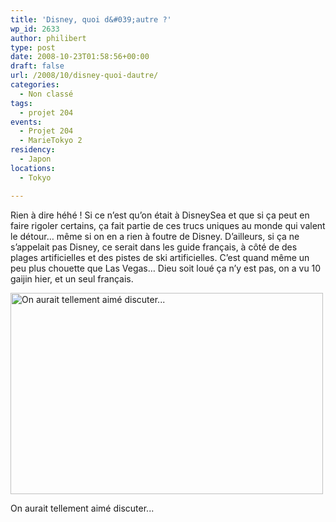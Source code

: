 ```yaml
---
title: 'Disney, quoi d&#039;autre ?'
wp_id: 2633
author: philibert
type: post
date: 2008-10-23T01:58:56+00:00
draft: false
url: /2008/10/disney-quoi-dautre/
categories:
  - Non classé
tags:
  - projet 204
events:
  - Projet 204
  - MarieTokyo 2
residency:
  - Japon
locations:
  - Tokyo

---
```

Rien à dire héhé ! Si ce n&rsquo;est qu&rsquo;on était à DisneySea et que si ça peut en faire rigoler certains, ça fait partie de ces trucs uniques au monde qui valent le détour&#8230; même si on en a rien à foutre de Disney. D&rsquo;ailleurs, si ça ne s&rsquo;appelait pas Disney, ce serait dans les guide français, à côté de des plages artificielles et des pistes de ski artificielles. C&rsquo;est quand même un peu plus chouette que Las Vegas&#8230; Dieu soit loué ça n&rsquo;y est pas, on a vu 10 gaijin hier, et un seul français. 

<div id="attachment_452" class="wp-caption aligncenter" style="max-width: 500px">
  <a href="{{< aws >}}/uploads/img_3873.jpg"><img class="size-full wp-image-452" title="img_3873" src="{{< aws >}}/uploads/img_3873.jpg" alt="On aurait tellement aimé discuter..." width="500" height="322" /></a>
  
  <p class="wp-caption-text">
    On aurait tellement aimé discuter...
  </p>
</div>